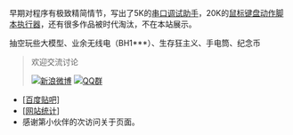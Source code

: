 早期对程序有极致精简情节，写出了5K的[串口调试助手](https://www.cinzy.com/post/bian-xi-chuan-kou-diao-shi-zhu-shou-COMDBG-0.3RC.html)，20K的[鼠标键盘动作脚本执行器](https://www.cinzy.com/post/shu-biao-jian-pan-dong-zuo-jiao-ben-zhi-xing-qi-AutoAll-0.361.html)，还有很多作品被时代淘汰，不在本站展示。

抽空玩些大模型、业余无线电（BH1***）、生存狂主义、手电筒、纪念币

> 欢迎交流讨论
>
> [![新浪微博](https://cinzy.github.io/picx-images-hosting/sina_weibo22x22.1lbowbwzxn.webp)](https://weibo.com/u/1719478201) [![QQ群](https://pub.idqqimg.com/wpa/images/group.png)](https://qm.qq.com/cgi-bin/qm/qr?k=NOdmlPd_BSVTG4FPbq9z1BisjR7lcBg-&jump_from=webapi&authKey=2DsccVNFlTlJ8M58VpasTuCRqOqCLLDai1r2LJwNj4+0S8/C8zAl+11wpd0eYLxR)  

- [[百度贴吧]](https://tieba.baidu.com/cinzy)
- [\[网站统计](https://clicky.com/?site_id=101457243)[\]](https://clicky.com/?site_id=101457243&sitekey=88445d38b6fc6aeb)
- <span id="busuanzi">感谢第<span></span>小伙伴的<span></span>次访问关于页面。</span>

<!-- ##{"script":"<script>document.getElementById('user-content-busuanzi').id='busuanzi_container_site_uv';busuanzi=document.getElementById('busuanzi_container_site_uv');busuanzi.style.display='none';busuanzi.childNodes[1].id='busuanzi_value_site_uv';busuanzi.childNodes[3].id='busuanzi_value_site_pv';</script><script async src='//busuanzi.ibruce.info/busuanzi/2.3/busuanzi.pure.mini.js'></script>","style":"<style>#busuanzi_value_site_uv{color:red}#busuanzi_value_site_pv{color:red}</style>"}## -->